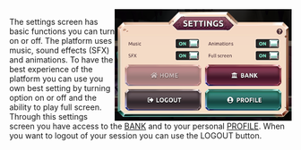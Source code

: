 <img align="right" height="200" src="../_media/settings-screen.png">

The settings screen has basic functions you can turn on or off. The platform uses music, sound effects (SFX) and animations. To have the best experience of the platform you can use you own best setting by turning option on or off and the ability to play full screen. Through this settings screen you have access to the [BANK](./bank.md "bank") and to your personal [PROFILE](./profile.md "profile"). When you want to logout of your session you can use the LOGOUT button.

